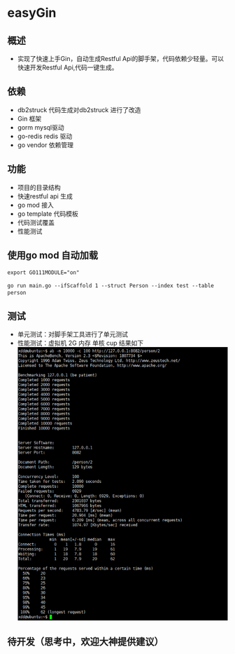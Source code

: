 # easyGin
## 概述
* 实现了快速上手Gin，自动生成Restful Api的脚手架，代码依赖少轻量。可以快速开发Restful Api,代码一键生成。
## 依赖
* db2struck 代码生成对db2struck 进行了改造
* Gin 框架
* gorm mysql驱动
* go-redis redis 驱动
* go vendor 依赖管理
## 功能
* 项目的目录结构
* 快速restful api 生成
* go mod 接入
* go template 代码模板
* 代码测试覆盖
* 性能测试

## 使用go mod 自动加载
```
export GO111MODULE="on"
```


```
go run main.go --ifScaffold 1 --struct Person --index test --table person
```
## 测试
* 单元测试：对脚手架工具进行了单元测试
* 性能测试：虚拟机 2G 内存 单核 cup 结果如下
 ![设置1](/static/ab.png)
## 待开发（思考中，欢迎大神提供建议）
